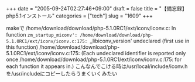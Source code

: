 +++
date = "2005-09-24T02:27:46+09:00"
draft = false
title = "【備忘録】php5.1インストール"
categories = ["tech"]
slug = "1609"
+++

makeで
/home/download/download/php-5.1.0RC1/ext/iconv/iconv.c: In function `zm_startup_miconv':
/home/download/download/php-5.1.0RC1/ext/iconv/iconv.c:175: `_libiconv_version' undeclared (first use in this function)
/home/download/download/php-5.1.0RC1/ext/iconv/iconv.c:175: (Each undeclared identifier is reported only once
/home/download/download/php-5.1.0RC1/ext/iconv/iconv.c:175: for each function it appears in.)
こんなんでこける時は/usr/local/include/iconv.hを/usr/includeにコピーしたらうまくいくみたい
